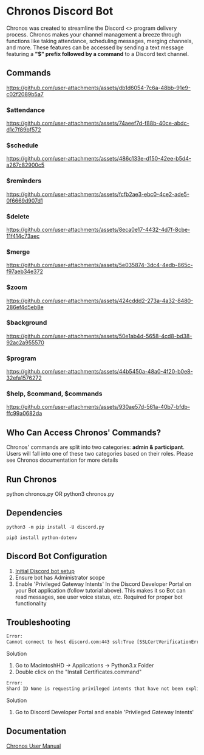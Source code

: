 # Chronos Discord Bot

Chronos was created to streamline the Discord <> program delivery process. Chronos makes your channel management a breeze through functions like taking attendance, scheduling messages, merging channels, and more. These features can be accessed by sending a text message featuring a **"$" prefix followed by a command** to a Discord text channel. 

## Commands

https://github.com/user-attachments/assets/db1d6054-7c6a-48bb-91e9-c02f2089b5a7

### $attendance

https://github.com/user-attachments/assets/74aeef7d-f88b-40ce-abdc-d1c7f89bf572

### $schedule

https://github.com/user-attachments/assets/486c133e-d150-42ee-b5d4-a267c82900c5

### $reminders

https://github.com/user-attachments/assets/fcfb2ae3-ebc0-4ce2-ade5-0f6669d907d1

### $delete

https://github.com/user-attachments/assets/8eca0e17-4432-4d7f-8cbe-11f414c73aec

### $merge

https://github.com/user-attachments/assets/5e035874-3dc4-4edb-865c-f97aeb34e372

### $zoom

https://github.com/user-attachments/assets/424cddd2-273a-4a32-8480-286ef4d5eb8e

### $background

https://github.com/user-attachments/assets/50e1ab4d-5658-4cd8-bd38-92ac2a955570

### $program

https://github.com/user-attachments/assets/44b5450a-48a0-4f20-b0e8-32efa1576272

### $help, $command, $commands

https://github.com/user-attachments/assets/930ae57d-561a-40b7-bfdb-ffc99a0682da



## Who Can Access Chronos' Commands?
Chronos' commands are split into two categories: **admin & participant**. Users will fall into one of these two categories based on their roles. Please see Chronos documentation for more details

## Run Chronos 
python chronos.py OR python3 chronos.py

## Dependencies
`python3 -m pip install -U discord.py`

`pip3 install python-dotenv`


## Discord Bot Configuration
1. [Initial Discord bot setup](https://www.youtube.com/watch?v=SPTfmiYiuok)
2. Ensure bot has Administrator scope
2. Enable 'Privileged Gateway Intents' In the Discord Developer Portal on your Bot application (follow tutorial above). This makes it so Bot can read messages, see user voice status, etc. Required for proper bot functionality


## Troubleshooting
```bash
Error:
Cannot connect to host discord.com:443 ssl:True [SSLCertVerificationError: (1, '[SSL: CERTIFICATE_VERIFY_FAILED] certificate verify failed: unable to get local issuer certificate (_ssl.c:1000)')]
```
Solution
 1. Go to MacintoshHD -> Applications -> Python3.x Folder
 2. Double click on the "Install Certificates.command"

```bash
Error:
Shard ID None is requesting privileged intents that have not been explicitly enabled in the developer portal. It is recommended to go to https://discord.com/developers/applications/ and explicitly enable the privileged intents within your application's page. If this is not possible, then consider disabling the privileged intents instead.
```

Solution
1. Go to Discord Developer Portal and enable 'Privileged Gateway Intents'

## Documentation
[Chronos User Manual](https://drive.google.com/file/d/15zjj3i4cJWsmNxVTiidDzou63tSeHDqm/view?usp=sharing)
